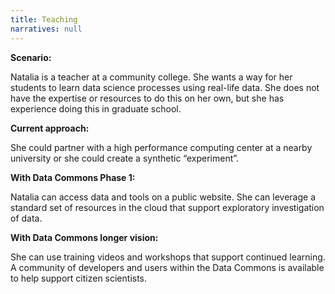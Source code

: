 ```yaml
---
title: Teaching
narratives: null
---
```

**Scenario:**

Natalia is a teacher at a community college. She wants a way for her students to
learn data science processes using real-life data. She does not have the
expertise or resources to do this on her own, but she has experience doing this in graduate
school.

**Current approach:**

She could partner with a high performance computing center at a nearby
university or she could create a synthetic “experiment”.

**With Data Commons Phase 1:**

Natalia can access data and tools on a public website. She can leverage a
standard set of resources in the cloud that support exploratory
investigation of data.

**With Data Commons longer vision:**

She can use training videos and workshops that support continued learning. A community of
developers and users within the Data Commons is available to help support citizen
scientists.